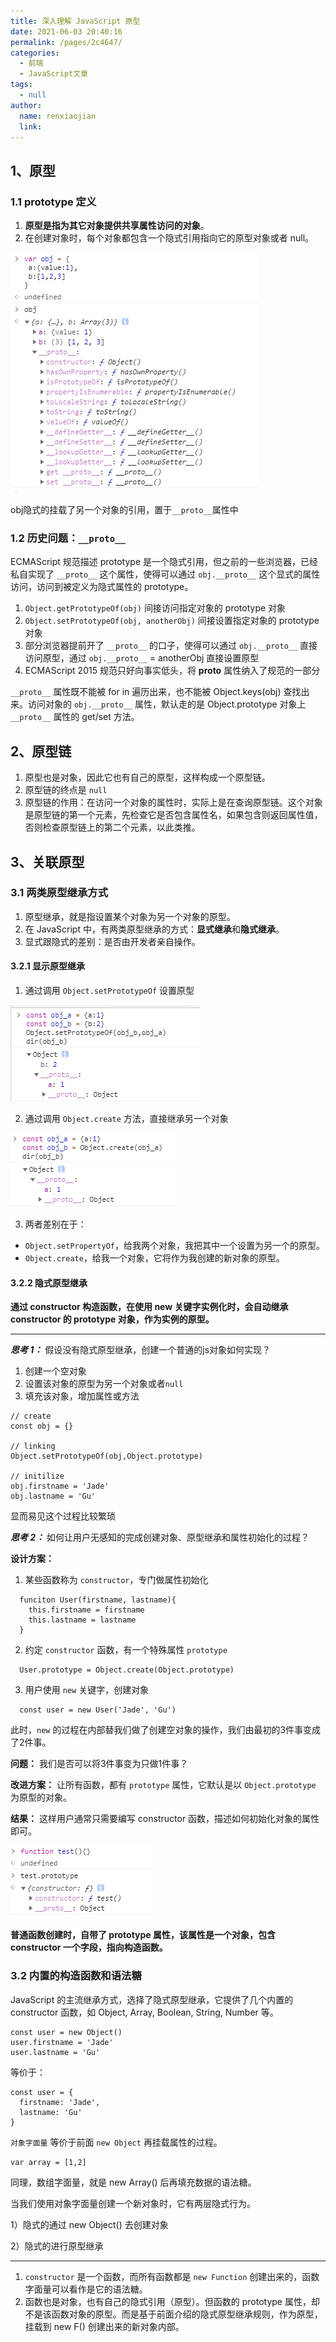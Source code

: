```yaml
---
title: 深入理解 JavaScript 原型
date: 2021-06-03 20:40:16
permalink: /pages/2c4647/
categories:
  - 前端
  - JavaScript文章
tags:
  - null
author:
  name: renxiaojian
  link: 
---
```


## 1、原型

### 1.1 prototype 定义

1. **原型是指为其它对象提供共享属性访问的对象**。
2. 在创建对象时，每个对象都包含一个隐式引用指向它的原型对象或者 null。

![创建对象](../../.vuepress/public/qianduan/1.png)

obj隐式的挂载了另一个对象的引用，置于`__proto__`属性中

### 1.2 历史问题：`__proto__`

ECMAScript 规范描述 prototype 是一个隐式引用，但之前的一些浏览器，已经私自实现了 `__proto__` 这个属性，使得可以通过 `obj.__proto__` 这个显式的属性访问，访问到被定义为隐式属性的 prototype。

1. `Object.getPrototypeOf(obj)` 间接访问指定对象的 prototype 对象
2. `Object.setPrototypeOf(obj, anotherObj)` 间接设置指定对象的 prototype 对象
3. 部分浏览器提前开了 `__proto__` 的口子，使得可以通过 `obj.__proto__` 直接访问原型，通过 `obj.__proto__` = anotherObj 直接设置原型
4. ECMAScript 2015 规范只好向事实低头，将 __proto__ 属性纳入了规范的一部分

`__proto__` 属性既不能被 for in 遍历出来，也不能被 Object.keys(obj) 查找出来。访问对象的 `obj.__proto__` 属性，默认走的是 Object.prototype 对象上 `__proto__` 属性的 get/set 方法。

## 2、原型链

1. 原型也是对象，因此它也有自己的原型，这样构成一个原型链。
2. 原型链的终点是 `null`
3. 原型链的作用：在访问一个对象的属性时，实际上是在查询原型链。这个对象是原型链的第一个元素，先检查它是否包含属性名，如果包含则返回属性值，否则检查原型链上的第二个元素，以此类推。

## 3、关联原型

### 3.1 两类原型继承方式

1. 原型继承，就是指设置某个对象为另一个对象的原型。
2. 在 JavaScript 中，有两类原型继承的方式：**显式继承**和**隐式继承**。
3. 显式跟隐式的差别：是否由开发者亲自操作。

#### 3.2.1 显示原型继承

1. 通过调用 `Object.setPrototypeOf` 设置原型

![setPrototypeOf](../../.vuepress/public/qianduan/2.png)

2. 通过调用 `Object.create` 方法，直接继承另一个对象

![create](../../.vuepress/public/qianduan/3.png)

3. 两者差别在于：

 - `Object.setPropertyOf`，给我两个对象，我把其中一个设置为另一个的原型。
 - `Object.create`，给我一个对象，它将作为我创建的新对象的原型。

#### 3.2.2 隐式原型继承

**通过 constructor 构造函数，在使用 new 关键字实例化时，会自动继承 constructor 的 prototype 对象，作为实例的原型。**

---

***思考 1：*** 假设没有隐式原型继承，创建一个普通的js对象如何实现？

1. 创建一个空对象
2. 设置该对象的原型为另一个对象或者`null`
3. 填充该对象，增加属性或方法

```
// create
const obj = {}

// linking
Object.setPrototypeOf(obj,Object.prototype)

// initilize
obj.firstname = 'Jade'
obj.lastname = 'Gu'
```
显而易见这个过程比较繁琐

***思考 2：*** 如何让用户无感知的完成创建对象、原型继承和属性初始化的过程？

**设计方案：**

1. 某些函数称为 `constructor`，专门做属性初始化
```
  funciton User(firstname, lastname){
    this.firstname = firstname
    this.lastname = lastname
  }
```
2. 约定 `constructor` 函数，有一个特殊属性 `prototype`

```
  User.prototype = Object.create(Object.prototype)
```
3. 用户使用 `new` 关键字，创建对象

```
  const user = new User('Jade', 'Gu')
```
此时，`new` 的过程在内部替我们做了创建空对象的操作，我们由最初的3件事变成了2件事。

**问题：** 我们是否可以将3件事变为只做1件事？

**改进方案：** 让所有函数，都有 `prototype` 属性，它默认是以 `Object.prototype` 为原型的对象。

**结果：** 这样用户通常只需要编写 constructor 函数，描述如何初始化对象的属性即可。

![constructor](../../.vuepress/public/qianduan/4.png)

**普通函数创建时，自带了 prototype 属性，该属性是一个对象，包含 constructor 一个字段，指向构造函数。**

### 3.2 内置的构造函数和语法糖

JavaScript 的主流继承方式，选择了隐式原型继承，它提供了几个内置的 constructor 函数，如 Object, Array, Boolean, String, Number 等。

```
const user = new Object()
user.firstname = 'Jade'
user.lastname = 'Gu'
```
等价于：
```
const user = {
  firstname: 'Jade',
  lastname: 'Gu'
}
```
`对象字面量` 等价于前面 `new Object` 再挂载属性的过程。

```
var array = [1,2]
```
同理，数组字面量，就是 new Array() 后再填充数据的语法糖。

当我们使用对象字面量创建一个新对象时，它有两层隐式行为。

1）隐式的通过 new Object() 去创建对象

2）隐式的进行原型继承

---

1. `constructor` 是一个函数，而所有函数都是 `new Function` 创建出来的，函数字面量可以看作是它的语法糖。
2. 函数也是对象，也有自己的隐式引用（原型）。但函数的 prototype 属性，却不是该函数对象的原型。而是基于前面介绍的隐式原型继承规则，作为原型，挂载到 new F() 创建出来的新对象内部。